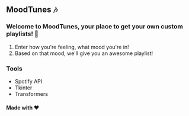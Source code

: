 ## MoodTunes 🎶

### Welcome to MoodTunes, your place to get your own custom playlists! 🤩

1. Enter how you're feeling, what mood you're in!
2. Based on that mood, we'll give you an awesome playlist!

### Tools

- Spotify API
- Tkinter
- Transformers

#### Made with ❤️